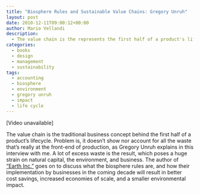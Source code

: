 ```yaml
---
title: "Biosphere Rules and Sustainable Value Chains: Gregory Unruh"
layout: post
date: 2010-12-11T09:00:12+00:00
author: Mario Vellandi
description:
  - The value chain is the represents the first half of a product's lifecycle, yet it doesn't account for all the waste that's at production's front-end
categories:
  - books
  - design
  - management
  - sustainability
tags:
  - accounting
  - biosphere
  - environment
  - gregory unruh
  - impact
  - life cycle
---
```

[Video unavailable]

The value chain is the traditional business concept behind the first half of a product&#8217;s lifecycle. Problem is, it doesn&#8217;t show nor account for all the waste that&#8217;s really at the front-end of production, as Gregory Unruh explains in this interview with me. A lot of excess waste is the result, which poses a huge strain on natural capital, the environment, and business. The author of [&#8220;Earth Inc.&#8221;](http://www.amazon.com/gp/product/1422127176?ie=UTF8&tag=melodinmarke-20&linkCode=as2&camp=1789&creative=390957&creativeASIN=1422127176) goes on to discuss what the biosphere rules are, and how their implementation by businesses in the coming decade will result in better cost savings, increased economies of scale, and a smaller environmental impact.
